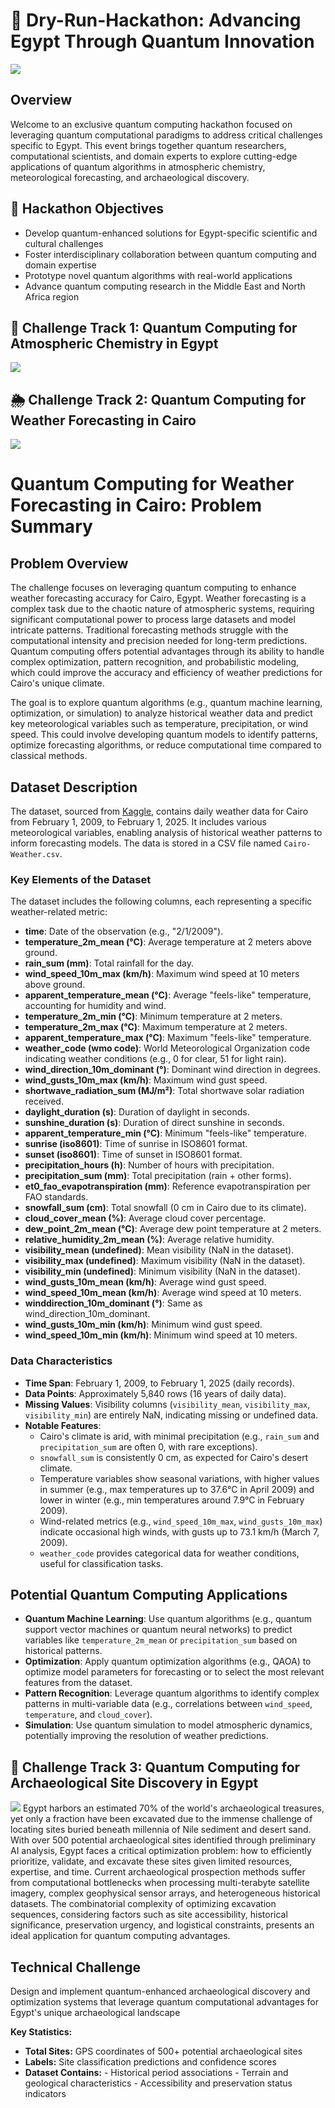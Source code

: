 # 🌟 Dry-Run-Hackathon: Advancing Egypt Through Quantum Innovation
![](https://github.com/Ahmed-G-ElTaher/Dry-Run-Hackathon/blob/main/Images/WhatsApp%20Image%202025-07-28%20at%208.35.56%20PM.jpeg)
## Overview
Welcome to an exclusive quantum computing hackathon focused on leveraging quantum computational paradigms to address critical challenges specific to Egypt. This event brings together quantum researchers, computational scientists, and domain experts to explore cutting-edge applications of quantum algorithms in atmospheric chemistry, meteorological forecasting, and archaeological discovery.

## 🎯 Hackathon Objectives
* Develop quantum-enhanced solutions for Egypt-specific scientific and cultural challenges
* Foster interdisciplinary collaboration between quantum computing and domain expertise
* Prototype novel quantum algorithms with real-world applications
* Advance quantum computing research in the Middle East and North Africa region

## 🧪 Challenge Track 1: Quantum Computing for Atmospheric Chemistry in Egypt
![](https://github.com/Ahmed-G-ElTaher/Dry-Run-Hackathon/blob/main/Images/20250728_2015_Quantum%20Solutions%20for%20Egypt_simple_compose_01k190djv8e979jwq16ed1ex84.png)


## 🌦️ Challenge Track 2: Quantum Computing for Weather Forecasting in Cairo
![](https://github.com/Ahmed-G-ElTaher/Dry-Run-Hackathon/blob/main/Images/20250728_2021_Quantum%20Forecasting%20in%20Cairo_simple_compose_01k190rrn8fxysp7cgpqf1dg4k.png)
# Quantum Computing for Weather Forecasting in Cairo: Problem Summary

## Problem Overview

The challenge focuses on leveraging quantum computing to enhance weather forecasting accuracy for Cairo, Egypt. Weather forecasting is a complex task due to the chaotic nature of atmospheric systems, requiring significant computational power to process large datasets and model intricate patterns. Traditional forecasting methods struggle with the computational intensity and precision needed for long-term predictions. Quantum computing offers potential advantages through its ability to handle complex optimization, pattern recognition, and probabilistic modeling, which could improve the accuracy and efficiency of weather predictions for Cairo's unique climate.

The goal is to explore quantum algorithms (e.g., quantum machine learning, optimization, or simulation) to analyze historical weather data and predict key meteorological variables such as temperature, precipitation, or wind speed. This could involve developing quantum models to identify patterns, optimize forecasting algorithms, or reduce computational time compared to classical methods.

## Dataset Description

The dataset, sourced from [Kaggle](https://www.kaggle.com/datasets/yousefelshahat2/cairo-whether), contains daily weather data for Cairo from February 1, 2009, to February 1, 2025. It includes various meteorological variables, enabling analysis of historical weather patterns to inform forecasting models. The data is stored in a CSV file named `Cairo-Weather.csv`.

### Key Elements of the Dataset

The dataset includes the following columns, each representing a specific weather-related metric:

- **time**: Date of the observation (e.g., "2/1/2009").
- **temperature_2m_mean (°C)**: Average temperature at 2 meters above ground.
- **rain_sum (mm)**: Total rainfall for the day.
- **wind_speed_10m_max (km/h)**: Maximum wind speed at 10 meters above ground.
- **apparent_temperature_mean (°C)**: Average "feels-like" temperature, accounting for humidity and wind.
- **temperature_2m_min (°C)**: Minimum temperature at 2 meters.
- **temperature_2m_max (°C)**: Maximum temperature at 2 meters.
- **apparent_temperature_max (°C)**: Maximum "feels-like" temperature.
- **weather_code (wmo code)**: World Meteorological Organization code indicating weather conditions (e.g., 0 for clear, 51 for light rain).
- **wind_direction_10m_dominant (°)**: Dominant wind direction in degrees.
- **wind_gusts_10m_max (km/h)**: Maximum wind gust speed.
- **shortwave_radiation_sum (MJ/m²)**: Total shortwave solar radiation received.
- **daylight_duration (s)**: Duration of daylight in seconds.
- **sunshine_duration (s)**: Duration of direct sunshine in seconds.
- **apparent_temperature_min (°C)**: Minimum "feels-like" temperature.
- **sunrise (iso8601)**: Time of sunrise in ISO8601 format.
- **sunset (iso8601)**: Time of sunset in ISO8601 format.
- **precipitation_hours (h)**: Number of hours with precipitation.
- **precipitation_sum (mm)**: Total precipitation (rain + other forms).
- **et0_fao_evapotranspiration (mm)**: Reference evapotranspiration per FAO standards.
- **snowfall_sum (cm)**: Total snowfall (0 cm in Cairo due to its climate).
- **cloud_cover_mean (%)**: Average cloud cover percentage.
- **dew_point_2m_mean (°C)**: Average dew point temperature at 2 meters.
- **relative_humidity_2m_mean (%)**: Average relative humidity.
- **visibility_mean (undefined)**: Mean visibility (NaN in the dataset).
- **visibility_max (undefined)**: Maximum visibility (NaN in the dataset).
- **visibility_min (undefined)**: Minimum visibility (NaN in the dataset).
- **wind_gusts_10m_mean (km/h)**: Average wind gust speed.
- **wind_speed_10m_mean (km/h)**: Average wind speed at 10 meters.
- **winddirection_10m_dominant (°)**: Same as wind_direction_10m_dominant.
- **wind_gusts_10m_min (km/h)**: Minimum wind gust speed.
- **wind_speed_10m_min (km/h)**: Minimum wind speed at 10 meters.

### Data Characteristics

- **Time Span**: February 1, 2009, to February 1, 2025 (daily records).
- **Data Points**: Approximately 5,840 rows (16 years of daily data).
- **Missing Values**: Visibility columns (`visibility_mean`, `visibility_max`, `visibility_min`) are entirely NaN, indicating missing or undefined data.
- **Notable Features**:
    - Cairo's climate is arid, with minimal precipitation (e.g., `rain_sum` and `precipitation_sum` are often 0, with rare exceptions).
    - `snowfall_sum` is consistently 0 cm, as expected for Cairo's desert climate.
    - Temperature variables show seasonal variations, with higher values in summer (e.g., max temperatures up to 37.6°C in April 2009) and lower in winter (e.g., min temperatures around 7.9°C in February 2009).
    - Wind-related metrics (e.g., `wind_speed_10m_max`, `wind_gusts_10m_max`) indicate occasional high winds, with gusts up to 73.1 km/h (March 7, 2009).
    - `weather_code` provides categorical data for weather conditions, useful for classification tasks.

## Potential Quantum Computing Applications

- **Quantum Machine Learning**: Use quantum algorithms (e.g., quantum support vector machines or quantum neural networks) to predict variables like `temperature_2m_mean` or `precipitation_sum` based on historical patterns.
- **Optimization**: Apply quantum optimization algorithms (e.g., QAOA) to optimize model parameters for forecasting or to select the most relevant features from the dataset.
- **Pattern Recognition**: Leverage quantum algorithms to identify complex patterns in multi-variable data (e.g., correlations between `wind_speed`, `temperature`, and `cloud_cover`).
- **Simulation**: Use quantum simulation to model atmospheric dynamics, potentially improving the resolution of weather predictions.


## 🏺 Challenge Track 3: Quantum Computing for Archaeological Site Discovery in Egypt
![](https://github.com/Ahmed-G-ElTaher/Dry-Run-Hackathon/blob/main/Images/20250728_2019_Quantum%20Archaeology%20Optimization_simple_compose_01k190n8jdfgrbmhd96kp11y5z.png)
Egypt harbors an estimated 70% of the world's archaeological treasures, yet only a fraction have been excavated due to the immense challenge of locating sites buried beneath millennia of Nile sediment and desert sand. With over 500 potential archaeological sites identified through preliminary AI analysis, Egypt faces a critical optimization problem: how to efficiently prioritize, validate, and excavate these sites given limited resources, expertise, and time.
Current archaeological prospection methods suffer from computational bottlenecks when processing multi-terabyte satellite imagery, complex geophysical sensor arrays, and heterogeneous historical datasets. The combinatorial complexity of optimizing excavation sequences, considering factors such as site accessibility, historical significance, preservation urgency, and logistical constraints, presents an ideal application for quantum computing advantages.

## Technical Challenge
Design and implement quantum-enhanced archaeological discovery and optimization systems that leverage quantum computational advantages for Egypt's unique archaeological landscape


**Key Statistics:**

* **Total Sites:** GPS coordinates of 500+ potential archaeological sites
* **Labels:** Site classification predictions and confidence scores
* **Dataset Contains:** - Historical period associations
                        - Terrain and geological characteristics
                        - Accessibility and preservation status indicators  
  




